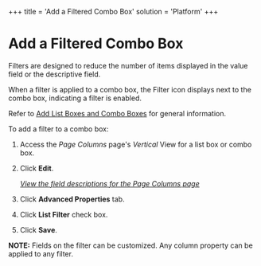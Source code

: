 +++
title = 'Add a Filtered Combo Box'
solution = 'Platform'
+++

# Add a Filtered Combo Box

Filters are designed to reduce the number of items displayed in the
value field or the descriptive field.

When a filter is applied to a combo box, the Filter icon displays next
to the combo box, indicating a filter is enabled.

Refer to [Add List Boxes and Combo
Boxes](Add_List_Boxes_and_Combo_Boxes.htm) for general information.

To add a filter to a combo box:

1.  <span id="Column Properties Navigation" class="popUpLink">Access the
    *Page Columns* page</span>'s *Vertical* View for a list box or combo
    box.

2.  Click **Edit**.
    
    *[View the field descriptions for the Page Columns
    page](../Sys_Admin/Page_Desc/Page_Columns_H.htm)*

3.  Click **Advanced Properties** tab.

4.  Click **List Filter** check box.

5.  Click **Save**.

**NOTE:** Fields on the filter can be customized. Any column property
can be applied to any filter.
